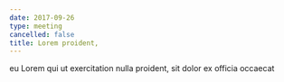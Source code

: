```yaml
---
date: 2017-09-26
type: meeting
cancelled: false
title: Lorem proident,
---
```

eu Lorem qui ut exercitation nulla proident, sit dolor ex officia occaecat
